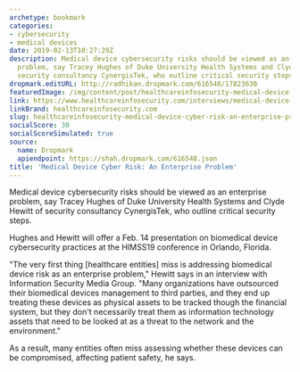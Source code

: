 ```yaml
---
archetype: bookmark
categories:
- cybersecurity
- medical devices
date: 2019-02-13T10:27:29Z
description: Medical device cybersecurity risks should be viewed as an enterprise
  problem, say Tracey Hughes of Duke University Health Systems and Clyde Hewitt of
  security consultancy CynergisTek, who outline critical security steps.
dropmark.editURL: http://radhikan.dropmark.com/616548/17823630
featuredImage: /img/content/post/healthcareinfosecurity-medical-device-cyber-risk-an-enterprise-problem.jpg
link: https://www.healthcareinfosecurity.com/interviews/medical-device-cyber-risk-enterprise-problem-i-4245
linkBrand: healthcareinfosecurity.com
slug: healthcareinfosecurity-medical-device-cyber-risk-an-enterprise-problem
socialScore: 30
socialScoreSimulated: true
source:
  name: Dropmark
  apiendpoint: https://shah.dropmark.com/616548.json
title: 'Medical Device Cyber Risk: An Enterprise Problem'
---
```

Medical device cybersecurity risks should be viewed as an enterprise problem, say Tracey Hughes of Duke University Health Systems and Clyde Hewitt of security consultancy CynergisTek, who outline critical security steps.

Hughes and Hewitt will offer a Feb. 14 presentation on biomedical device cybersecurity practices at the HIMSS19 conference in Orlando, Florida.

"The very first thing [healthcare entities] miss is addressing biomedical device risk as an enterprise problem," Hewitt says in an interview with Information Security Media Group. "Many organizations have outsourced their biomedical devices management to third parties, and they end up treating these devices as physical assets to be tracked though the financial system, but they don't necessarily treat them as information technology assets that need to be looked at as a threat to the network and the environment."

As a result, many entities often miss assessing whether these devices can be compromised, affecting patient safety, he says.

